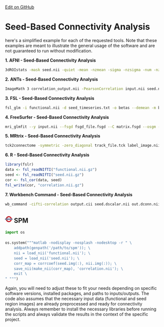 [Edit on GitHub](https://github.com/cmi-dair/NeuRosetta/edit/main/src/statistical_analysis/seed_based_connectivity_analysis.md)
# Seed-Based Connectivity Analysis

here's a simplified example for each of the requested tools. Note that these examples are meant to illustrate the general usage of the software and are not guaranteed to run without modification.


**1. AFNI - Seed-Based Connectivity Analysis**

```bash
3dROIstats -mask seed.nii -quiet -mean -nzmean -sigma -nzsigma -num -nznum -median -nzmedian -mode -nzmode -minmax -nzminmax epi.nii > seed_stats.txt
```

**2. ANTs - Seed-Based Connectivity Analysis**

```bash
ImageMath 3 correlation_output.nii -PearsonCorrelation input.nii seed.nii
```

**3. FSL - Seed-Based Connectivity Analysis**

```bash
fsl_glm -i functional.nii -d seed_timeseries.txt -o betas --demean -m brain_mask.nii
```

**4. FreeSurfer - Seed-Based Connectivity Analysis**

```bash
mri_glmfit --y input.nii --fsgd fsgd_file.fsgd --C matrix.fsgd --osgm --glmdir output_dir
```

**5. MRtrix - Seed-Based Connectivity Analysis**

```bash
tck2connectome -symmetric -zero_diagonal track_file.tck label_image.nii connectivity_matrix.csv
```

**6. R - Seed-Based Connectivity Analysis**

```R
library(fslr)
data <- fsl_readNIfTI("functional.nii.gz")
seed <- fsl_readNIfTI("seed.nii.gz")
cor <- fsl_cor(data, seed)
fsl_write(cor, "correlation.nii.gz")
```

**7. Workbench Command - Seed-Based Connectivity Analysis**

```bash
wb_command -cifti-correlation output.cii seed.dscalar.nii out.dconn.nii
```

## <img src="../icons/spm.png" height="24px" /> SPM

```python
import os

os.system("""matlab -nodisplay -nosplash -nodesktop -r " \
    addpath(genpath('/path/to/spm')); \
    nii = load_nii('functional.nii'); \
    seed = load_nii('seed.nii'); \
    corr_map = corrcoef(seed.img(:), nii.img(:)); \
    save_nii(make_nii(corr_map), 'correlation.nii'); \
    exit \
" """)
```

Again, you will need to adjust these to fit your needs depending on specific software versions, installed packages, and paths to inputs/outputs. The code also assumes that the necessary input data (functional and seed region images) are already preprocessed and ready for connectivity analysis. Always remember to install the necessary libraries before running the scripts and always validate the results in the context of the specific project.